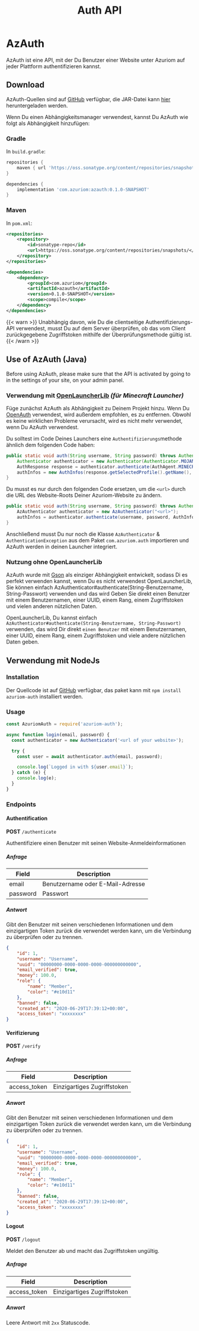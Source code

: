 ﻿---
title: Auth API
---

# AzAuth

AzAuth ist eine API, mit der Du Benutzer einer Website unter Azuriom
auf jeder Plattform authentifizieren kannst.

## Download

AzAuth-Quellen sind auf [GitHub](https://github.com/Azuriom/AzAuth) verfügbar,
die JAR-Datei kann [hier](https://oss.sonatype.org/content/repositories/snapshots/com/azuriom/azauth/0.1.0-SNAPSHOT/azauth-0.1.0-20220325.212942-2.jar)
heruntergeladen werden.

Wenn Du einen Abhängigkeitsmanager verwendest,
kannst Du AzAuth wie folgt als Abhängigkeit hinzufügen:

### Gradle

In `build.gradle`:

```groovy
repositories {
    maven { url 'https://oss.sonatype.org/content/repositories/snapshots/' }
}
```
```groovy
dependencies {
    implementation 'com.azuriom:azauth:0.1.0-SNAPSHOT'
}
```

### Maven

In `pom.xml`:
```xml
<repositories>
    <repository>
        <id>sonatype-repo</id>
        <url>https://oss.sonatype.org/content/repositories/snapshots/</url>
    </repository>
</repositories>
```
```xml
<dependencies>
    <dependency>
        <groupId>com.azuriom</groupId>
        <artifactId>azauth</artifactId>
        <version>0.1.0-SNAPSHOT</version>
        <scope>compile</scope>
    </dependency>
</dependencies>
```

{{< warn >}}
Unabhängig davon, wie Du die clientseitige Authentifizierungs-API verwendest,
musst Du auf dem Server überprüfen,
ob das vom Client zurückgegebene Zugriffstoken mithilfe der Überprüfungsmethode gültig ist.
{{< /warn >}}

## Use of AzAuth (Java)

Before using AzAuth, please make sure that the API is activated by going to
in the settings of your site, on your admin panel.


### Verwendung mit [OpenLauncherLib](https://github.com/Litarvan/OpenLauncherLib/) _(für Minecraft Launcher)_

Füge zunächst AzAuth als Abhängigkeit zu Deinem Projekt hinzu.
Wenn Du [OpenAuth](https://github.com/Litarvan/OpenAuth/) verwendest, wird außerdem empfohlen, es zu entfernen.
Obwohl es keine wirklichen Probleme verursacht, wird es nicht mehr verwendet, wenn Du AzAuth verwendest.

Du solltest im Code Deines Launchers eine `Authentifizierungs`methode ähnlich dem folgenden Code haben:
```java
public static void auth(String username, String password) throws AuthenticationException {
    Authenticator authenticator = new Authenticator(Authenticator.MOJANG_AUTH_URL, AuthPoints.NORMAL_AUTH_POINTS);
    AuthResponse response = authenticator.authenticate(AuthAgent.MINECRAFT, username, password, "");
    authInfos = new AuthInfos(response.getSelectedProfile().getName(), response.getAccessToken(), response.getSelectedProfile().getId());
}
```
Du musst es nur durch den folgenden Code ersetzen, um die `<url>` durch die URL des Website-Roots Deiner Azuriom-Website zu ändern.
```java
public static void auth(String username, String password) throws AuthenticationException, IOException {
    AzAuthenticator authenticator = new AzAuthenticator("<url>");
    authInfos = authenticator.authenticate(username, password, AuthInfos.class);
}
```

Anschließend musst Du nur noch die Klasse `AzAuthenticator` & `AuthenticationException` aus dem Paket `com.azuriom.auth` importieren und AzAuth werden
in deinen Launcher integriert.

### Nutzung ohne OpenLauncherLib

AzAuth wurde mit [Gson](https://github.com/google/gson) als einziger Abhängigkeit entwickelt, sodass Di es perfekt verwenden kannst, wenn Du es nicht verwendest
OpenLauncherLib, Sie können einfach AzAuthenticator#authenticate(String-Benutzername, String-Passwort) verwenden und das wird
Geben Sie direkt einen Benutzer mit einem Benutzernamen, einer UUID, einem Rang, einem Zugriffstoken und vielen anderen nützlichen Daten.

OpenLauncherLib, Du kannst einfach `AzAuthenticator#authenticate(String-Benutzername, String-Passwort)` verwenden, das wird Dir direkt `einen Benutzer` mit einem Benutzernamen, einer UUID, einem Rang, einem Zugriffstoken und viele andere nützlichen Daten geben.


## Verwendung mit NodeJs

### Installation

Der Quellcode ist auf [GitHub](https://github.com/Azuriom/AzAuthJs) verfügbar,
das paket kann mit `npm install azuriom-auth` installiert werden.

### Usage

```js
const AzuriomAuth = require('azuriom-auth');

async function login(email, password) {
  const authenticator = new Authenticator('<url of your website>');

  try {
    const user = await authenticator.auth(email, password);

    console.log(`Logged in with ${user.email}`);
  } catch (e) {
    console.log(e);
  }
}
```


### Endpoints

#### Authentification

**POST** `/authenticate`

Authentifiziere einen Benutzer mit seinen Website-Anmeldeinformationen

##### Anfrage
|   Field   |        Description         |
| --------- | -------------------------- |
|   email   | Benutzername oder E-Mail-Adresse |
| password  |           Passwort         |

##### Antwort

Gibt den Benutzer mit seinen verschiedenen Informationen und dem einzigartigen Token zurück
die verwendet werden kann, um die Verbindung zu überprüfen oder zu trennen.

```json
{
    "id": 1,
    "username": "Username",
    "uuid": "00000000-0000-0000-0000-000000000000",
    "email_verified": true,
    "money": 100.0,
    "role": {
        "name": "Member",
        "color": "#e10d11"
    },
    "banned": false,
    "created_at": "2020-06-29T17:39:12+00:00",
    "access_token": "xxxxxxxx"
}
```

#### Verifizierung

**POST** `/verify`

##### Anfrage
|     Field    |     Description     |
| ------------ | ------------------- |
| access_token | Einzigartiges Zugriffstoken |

##### Anwort

Gibt den Benutzer mit seinen verschiedenen Informationen und dem einzigartigen Token zurück
die verwendet werden kann, um die Verbindung zu überprüfen oder zu trennen.

```json
{
    "id": 1,
    "username": "Username",
    "uuid": "00000000-0000-0000-0000-000000000000",
    "email_verified": true,
    "money": 100.0,
    "role": {
        "name": "Member",
        "color": "#e10d11"
    },
    "banned": false,
    "created_at": "2020-06-29T17:39:12+00:00",
    "access_token": "xxxxxxxx"
}
```

#### Logout

**POST** `/logout`

Meldet den Benutzer ab und macht das Zugriffstoken ungültig.

##### Anfrage
|     Field    |     Description     |
| ------------ | ------------------- |
| access_token | Einzigartiges Zugriffstoken |

##### Anwort

Leere Antwort mit `2xx` Statuscode.